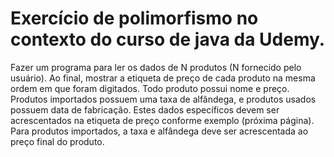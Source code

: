 # Exercício de polimorfismo no contexto do curso de java da Udemy. 
Fazer um programa para ler os dados de N produtos (N fornecido pelo usuário). Ao final, mostrar a etiqueta de preço de cada produto na mesma ordem em que foram digitados.
Todo produto possui nome e preço. Produtos importados possuem uma taxa de alfândega, e produtos usados possuem data de fabricação.
Estes dados específicos devem ser acrescentados na etiqueta de preço conforme exemplo (próxima página). Para produtos importados, a taxa e alfândega deve ser
acrescentada ao preço final do produto.
